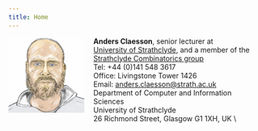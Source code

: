 ```yaml
---
title: Home
---
```

<img name="me"
     src="images/me.png" 
     alt="Anders Claesson" 
     width="150px"
     style="float:left; border: 0; padding: 0 18px 15px 0; vertical-align: bottom;"
     />
**Anders Claesson**, senior lecturer at \
 [University of Strathclyde](http://www.strath.ac.uk/cis/), and a member
of the \
 [Strathclyde Combinatorics
group](http://combinatorics.cis.strath.ac.uk/) \
 Tel: +44 (0)141 548 3617 \
 Office: Livingstone Tower 1426\
 Email:
[anders.claesson@strath.ac.uk](mailto:anders.claesson@strath.ac.uk) \
 Department of Computer and Information Sciences \
 University of Strathclyde \
 26 Richmond Street, Glasgow G1 1XH, UK \
